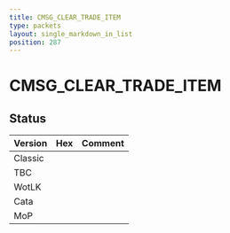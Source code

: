 ```yaml
---
title: CMSG_CLEAR_TRADE_ITEM
type: packets
layout: single_markdown_in_list
position: 287
---
```


# CMSG_CLEAR_TRADE_ITEM

## Status

Version | Hex | Comment
---------- | ---------- | ---------- 
Classic |  |  
TBC |  |  
WotLK |  |  
Cata |  |  
MoP |  |  